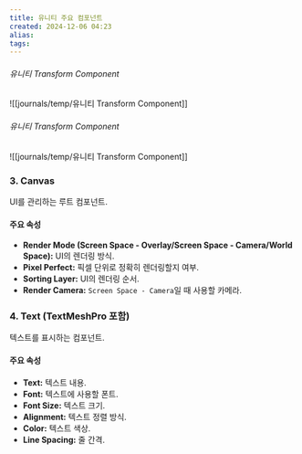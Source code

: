 ```yaml
---
title: 유니티 주요 컴포넌트
created: 2024-12-06 04:23
alias:
tags:
---
```

###### 유니티 Transform Component
![[journals/temp/유니티 Transform Component]]


###### 유니티 Transform Component
![[journals/temp/유니티 Transform Component]]



### 3. **Canvas**

UI를 관리하는 루트 컴포넌트.

#### 주요 속성

- **Render Mode (Screen Space - Overlay/Screen Space - Camera/World Space):** UI의 렌더링 방식.
- **Pixel Perfect:** 픽셀 단위로 정확히 렌더링할지 여부.
- **Sorting Layer:** UI의 렌더링 순서.
- **Render Camera:** `Screen Space - Camera`일 때 사용할 카메라.

### 4. **Text (TextMeshPro 포함)**

텍스트를 표시하는 컴포넌트.

#### 주요 속성

- **Text:** 텍스트 내용.
- **Font:** 텍스트에 사용할 폰트.
- **Font Size:** 텍스트 크기.
- **Alignment:** 텍스트 정렬 방식.
- **Color:** 텍스트 색상.
- **Line Spacing:** 줄 간격.


